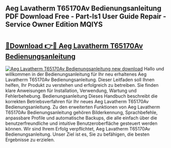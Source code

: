 ## Aeg Lavatherm T65170Av Bedienungsanleitung PDF Download Free - Part-ls1 User Guide Repair - Service Owner Edition MQlYS

# <h2><a href="http://df1vg2d.blite.top/?on=Aeg+Lavatherm+T65170Av+Bedienungsanleitung">🔗Download 👉🔴 Aeg Lavatherm T65170Av Bedienungsanleitung</a></h2>

[![Aeg Lavatherm T65170Av Bedienungsanleitung new download](https://i.imgur.com/lujVjoI.png)](http://df1vg2d.blite.top/?on=Aeg+Lavatherm+T65170Av+Bedienungsanleitung)
Hallo und willkommen in der Bedienungsanleitung für Ihr neu erhaltenes Aeg Lavatherm T65170Av Bedienungsanleitung. Dieser Leitfaden soll Ihnen helfen, Ihr Produkt zu verstehen und erfolgreich zu betreiben. Sie finden klare Anweisungen für Installation, Verwendung, Wartung und Fehlerbehebung. Bedienungsanleitung Dieses Handbuch beschreibt die korrekten Betriebsverfahren für Ihr neues Aeg Lavatherm T65170Av Bedienungsanleitung. Zu den erweiterten Funktionen von Aeg Lavatherm T65170Av Bedienungsanleitung gehören Bilderkennung, Sprachbefehle, anpassbare Profile und automatische Backups, die alle einfach über die benutzerfreundliche und intuitive Benutzeroberfläche gesteuert werden können. Wir sind Ihrem Erfolg verpflichtet, Aeg Lavatherm T65170Av Bedienungsanleitung. Unser Ziel ist es, Sie zu befähigen, die besten Ergebnisse zu erzielen.
